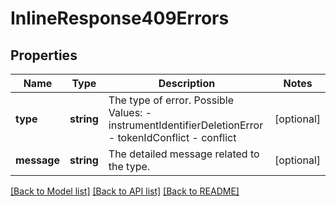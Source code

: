 # InlineResponse409Errors

## Properties
Name | Type | Description | Notes
------------ | ------------- | ------------- | -------------
**type** | **string** | The type of error.  Possible Values:   - instrumentIdentifierDeletionError   - tokenIdConflict   - conflict | [optional] 
**message** | **string** | The detailed message related to the type. | [optional] 

[[Back to Model list]](../README.md#documentation-for-models) [[Back to API list]](../README.md#documentation-for-api-endpoints) [[Back to README]](../README.md)


